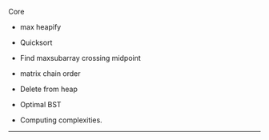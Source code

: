 
Core


- max heapify
- Quicksort



- Find maxsubarray crossing midpoint
- matrix chain order
- Delete from heap
- Optimal BST




- Computing complexities.


---

